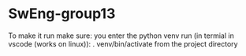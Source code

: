 # SwEng-group13
To make it run make sure: 
you enter the python venv
run (in termial in vscode (works on linux)):
. venv/bin/activate
from the project directory